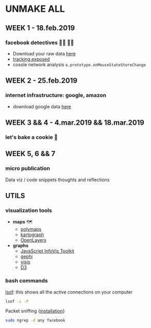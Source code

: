 # UNMAKE ALL

## WEEK 1 - 18.feb.2019

### facebook detectives 🕵️‍♂️ 🕵️‍♀️

* Download your raw data [here](https://www.facebook.com/help/delete_account/)
* [tracking.exposed](https://facebook.tracking.exposed/)
* cosole network analysis ```a.prototype.onMouseStateStoreChange``` 

## WEEK 2 - 25.feb.2019

### internet infrastructure: google, amazon

* download google data [here](https://support.google.com/accounts/answer/3024190?hl=en)

## WEEK 3 && 4 - 4.mar.2019 && 18.mar.2019

### let's bake a cookie 🍪

## WEEK 5, 6 && 7 

### micro publication

Data viz / code snippets thoughts and reflections

## UTILS

### visualization tools

* __maps__ 🗺
  * [polymaps](http://polymaps.org/)
  * [kartograph](http://kartograph.org/)
  * [OpenLayers](http://kartograph.org/)
* __graphs__
  * [JavaScript InfoVis Toolkit](http://philogb.github.io/jit/)
  * [gephi](https://gephi.org/)
  * [visjs](http://visjs.org/network_examples.html)
  * [D3](https://d3js.org/)



### bash commands

[lsof](https://ss64.com/bash/lsof.html): this shows all the active connections on your computer

```bash
lsof -i -P
```

Packet sniffing {[installation](http://macappstore.org/ngrep/)}

```bash
sudo ngrep -d any facebook
```

